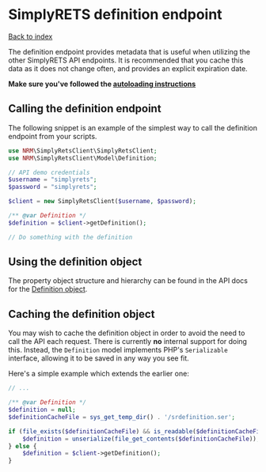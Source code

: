 SimplyRETS definition endpoint
==============================

[Back to index](index.md)

The definition endpoint provides metadata that is useful when utilizing the
other SimplyRETS API endpoints. It is recommended that you cache this data as
it does not change often, and provides an explicit expiration date.

**Make sure you've followed the [autoloading instructions](index.md)**

Calling the definition endpoint
-------------------------------

The following snippet is an example of the simplest way to call the definition
endpoint from your scripts.

```php
use NRM\SimplyRetsClient\SimplyRetsClient;
use NRM\SimplyRetsClient\Model\Definition;

// API demo credentials
$username = "simplyrets";
$password = "simplyrets";

$client = new SimplyRetsClient($username, $password);

/** @var Definition */
$definition = $client->getDefinition();

// Do something with the definition
```

Using the definition object
---------------------------

The property object structure and hierarchy can be found in the API docs for
the [Definition object](docs/api/class-NRM.SimplyRetsClient.Model.Definition.html).

Caching the definition object
-----------------------------

You may wish to cache the definition object in order to avoid the need to call
the API each request. There is currently **no** internal support for doing this.
Instead, the `Definition` model implements PHP's `Serializable` interface,
allowing it to be saved in any way you see fit.

Here's a simple example which extends the earlier one:

```php
// ...

/** @var Definition */
$definition = null;
$definitionCacheFile = sys_get_temp_dir() . '/srdefinition.ser';

if (file_exists($definitionCacheFile) && is_readable($definitionCacheFile)) {
    $definition = unserialize(file_get_contents($definitionCacheFile));
} else {
    $definition = $client->getDefinition();
}

```
